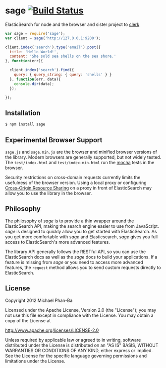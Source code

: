 # sage [![Build Status](https://secure.travis-ci.org/mikepb/sage.png)](http://travis-ci.org/mikepb/sage)

ElasticSearch for node and the browser and sister project to [clerk][clerk]

```javascript
var sage = require('sage');
var client = sage('http://127.0.0.1:9200');

client.index('search').type('email').post({
  title: 'Hello World!',
  content: 'She sold sea shells on the sea shore.'
}, function(err){

  client.index('search').find({
    query: { query_string: { query: 'shells' } }
  }, function(err, data){
    console.dir(data);
  });

});
```

## Installation

```bash
$ npm install sage
```

## Experimental Browser Support

`sage.js` and `sage.min.js` are the browser and minified browser versions of
the library. Modern browsers are generally supported, but not widely tested.
The `test/index.html` and `test/index-min.html` run the [mocha][mocha] tests
in the browser.

Security restrictions on cross-domain requests currently limits the usefulness
of the browser version. Using a local proxy or configuring [Cross-Origin
Resource Sharing][cors] on a proxy in front of ElasticSearch may allow you to
use the library in the browser.

## Philosophy

The philosophy of *sage* is to provide a thin wrapper around the ElasticSearch
API, making the search engine easier to use from JavaScript. *sage* is
designed to quickly allow you to get started with ElasticSearch. As you get
more comfortable with *sage* and Elasticsearch, *sage* gives you full access
to ElasticSearch's more advanced features.

The library API generally follows the RESTful API, so you can use the
ElasticSearch docs as well as the *sage* docs to build your applications. If a
feature is missing from *sage* or you need to access more advanced features,
the `request` method allows you to send custom requests directly to
ElasticSearch.

## License

Copyright 2012 Michael Phan-Ba

Licensed under the Apache License, Version 2.0 (the "License");
you may not use this file except in compliance with the License.
You may obtain a copy of the License at

<http://www.apache.org/licenses/LICENSE-2.0>

Unless required by applicable law or agreed to in writing, software
distributed under the License is distributed on an "AS IS" BASIS,
WITHOUT WARRANTIES OR CONDITIONS OF ANY KIND, either express or implied.
See the License for the specific language governing permissions and
limitations under the License.

[clerk]: https://github.com/mikepb/clerk
[cors]: http://www.w3.org/TR/cors/
[mocha]: http://visionmedia.github.com/mocha/
